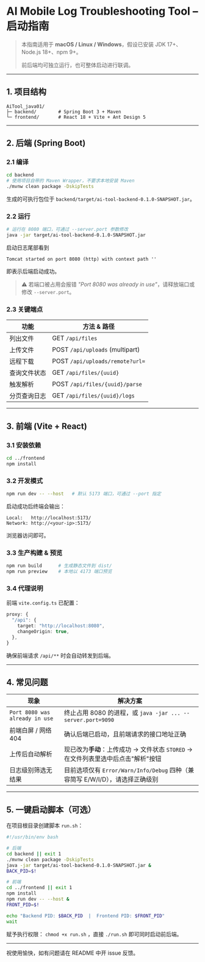 # AI Mobile Log Troubleshooting Tool – 启动指南

> 本指南适用于 **macOS / Linux / Windows**，假设已安装 JDK 17+、Node.js 18+、npm 9+。
>
> 前后端均可独立运行，也可整体启动进行联调。

---

## 1. 项目结构

```
AiTool_java01/
├─ backend/        # Spring Boot 3 + Maven
└─ frontend/       # React 18 + Vite + Ant Design 5
```

---

## 2. 后端 (Spring Boot)

### 2.1 编译

```bash
cd backend
# 使用项目自带的 Maven Wrapper，不要求本地安装 Maven
./mvnw clean package -DskipTests
```

生成的可执行包位于 `backend/target/ai-tool-backend-0.1.0-SNAPSHOT.jar`。

### 2.2 运行

```bash
# 运行在 8080 端口，可通过 --server.port 参数修改
java -jar target/ai-tool-backend-0.1.0-SNAPSHOT.jar
```

启动日志尾部看到

```
Tomcat started on port 8080 (http) with context path ''
```

即表示后端启动成功。

> ⚠️ 若端口被占用会报错 _"Port 8080 was already in use"_，请释放端口或修改 `--server.port`。

### 2.3 关键端点

| 功能         | 方法 & 路径                     |
| ------------ | ------------------------------- |
| 列出文件     | GET `/api/files`                |
| 上传文件     | POST `/api/uploads` (multipart) |
| 远程下载     | POST `/api/uploads/remote?url=` |
| 查询文件状态 | GET `/api/files/{uuid}`         |
| 触发解析     | POST `/api/files/{uuid}/parse`  |
| 分页查询日志 | GET `/api/files/{uuid}/logs`    |

---

## 3. 前端 (Vite + React)

### 3.1 安装依赖

```bash
cd ../frontend
npm install
```

### 3.2 开发模式

```bash
npm run dev -- --host   # 默认 5173 端口，可通过 --port 指定
```

启动成功后终端会输出：

```
Local:   http://localhost:5173/
Network: http://<your-ip>:5173/
```

浏览器访问即可。

### 3.3 生产构建 & 预览

```bash
npm run build      # 生成静态文件到 dist/
npm run preview    # 本地以 4173 端口预览
```

### 3.4 代理说明

前端 `vite.config.ts` 已配置：

```ts
proxy: {
  "/api": {
    target: "http://localhost:8080",
    changeOrigin: true,
  },
}
```

确保前端请求 `/api/**` 时会自动转发到后端。

---

## 4. 常见问题

| 现象                           | 解决方案                                                                            |
| ------------------------------ | ----------------------------------------------------------------------------------- |
| `Port 8080 was already in use` | 终止占用 8080 的进程，或 `java -jar ... --server.port=9090`                         |
| 前端白屏 / 网络 404            | 确认后端已启动，且前端请求的接口地址正确                                            |
| 上传后自动解析                 | 现已改为**手动**：上传成功 -> 文件状态 `STORED` -> 在文件列表里选中后点击"解析"按钮 |
| 日志级别筛选无结果             | 目前选项仅有 `Error/Warn/Info/Debug` 四种（兼容简写 E/W/I/D），请选择正确级别       |

---

## 5. 一键启动脚本（可选）

在项目根目录创建脚本 `run.sh`：

```bash
#!/usr/bin/env bash

# 后端
cd backend || exit 1
./mvnw clean package -DskipTests
java -jar target/ai-tool-backend-0.1.0-SNAPSHOT.jar &
BACK_PID=$!

# 前端
cd ../frontend || exit 1
npm install
npm run dev -- --host &
FRONT_PID=$!

echo "Backend PID: $BACK_PID  |  Frontend PID: $FRONT_PID"
wait
```

赋予执行权限： `chmod +x run.sh` ，直接 `./run.sh` 即可同时启动前后端。

---

祝使用愉快，如有问题请在 README 中开 issue 反馈。
